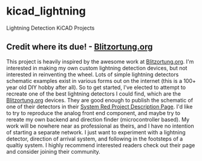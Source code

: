 # kicad_lightning
Lightning Detection KiCAD Projects

## Credit where its due! - [Blitzortung.org](https://www.blitzortung.org)
This project is heavily inspired by the awesome work at [Blitzortung.org](https://www.blitzortung.org).
I'm interested in making my own custom lightning detection devices, but not interested in reinventing the wheel.
Lots of simple lightning detectors schematic examples exist in various forms out on the internet (this is a 100+ year old DIY hobby after all).
So to get started, I've elected to attempt to recreate one of the best lightning detectors I could find, which are the [Blitzortung.org](https://www.blitzortung.org) devices.
They are good enough to publish the schematic of one of their detectors in their [System Red Project Description Page](https://www.blitzortung.org/en/cover_your_area.php).
I'd like to try to reproduce the analog front end component, and maybe try to rereate my own backend and direction finder (microcontroller based).
My work will be nowhere near as professional as theirs, and I have no intention of starting a separate network.
I just want to experiment with a lightning detector, direction of arrival system, and following in the footsteps of a qualtiy system.
I highly recommend interested readers check out their page and consider joining their community.
